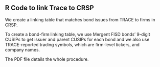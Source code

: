 ## R Code to link Trace to CRSP

We create a linking table that matches bond issues from TRACE to firms in CRSP. 

To create a bond-firm linking table, we use Mergent FISD bonds’ 9-digit CUSIPs to get issuer and parent CUSIPs for each bond and we also use TRACE-reported trading symbols, which are firm-level tickers, and company names. 

The PDF file details the whole procedure.

